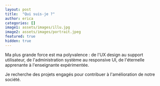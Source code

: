 ```yaml
---
layout: post
title:  "Qui suis-je ?"
author: erica
categories: []
image1: assets/images/illu.jpg
image2: assets/images/portrait.jpeg
featured: true
hidden: true
---
```


Ma plus grande force est ma polyvalence : de l'UX design au support utilisateur, de l'administration système au responsive UI, de l'éternelle apprenante à l'enseignante expérimentée.

Je recherche des projets engagés pour contribuer à l'amélioration de notre société.